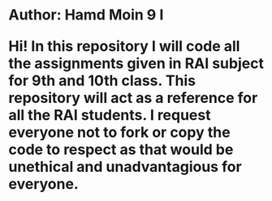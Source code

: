 <h1> Author: Hamd Moin 9 I 
<br>
<p>Hi! In this repository I will code all the assignments given in RAI subject for 9th and 10th class. This repository will act as a reference for all the RAI students. I request everyone not to fork or copy the code to respect as that would be unethical and unadvantagious for everyone.<p>
